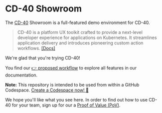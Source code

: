 # CD-40 Showroom

The [CD-40](https://docs.cd-40.io) Showroom is a full-featured demo environment for CD-40.

> CD-40 is a platform UX toolkit crafted to provide a next-level developer experience for applications on Kubernetes. It streamlines application delivery and introduces pioneering custom action workflows. [[Docs]](https://docs.cd-40.io)

We're glad that you're trying CD-40!

You find our [👉 proposed workflow](https://docs.cd-40.io/docs/getting-started/cd40-showroom) to explore all features in our documentation.

**Note:** This repository is intended to be used from within a GitHub Codespace. [Create a Codespace now! 🚀](https://codespaces.new/shark/cd40-showroom)

We hope you'll like what you see here. In order to find out how to use CD-40 for your team, sign up for our a [Proof of Value (PoV)](https://docs.cd-40.io/proof-of-value/new).
